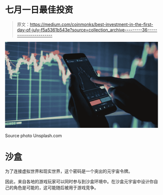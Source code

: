 # 七月一日最佳投资

> 原文：<https://medium.com/coinmonks/best-investment-in-the-first-day-of-july-f5a5361b543e?source=collection_archive---------36----------------------->

![](img/0721a94b7facd3b660bc964a9422d47a.png)

Source photo Unsplash.com

# **沙盒**

为了连接虚拟世界和现实世界，这个密码是一个突出的元宇宙令牌。

因此，来自各地的游戏玩家可以同时参与到沙盒环境中。在沙盒元宇宙中设计你自己的角色是可能的，这可能随后被用于游戏竞争。